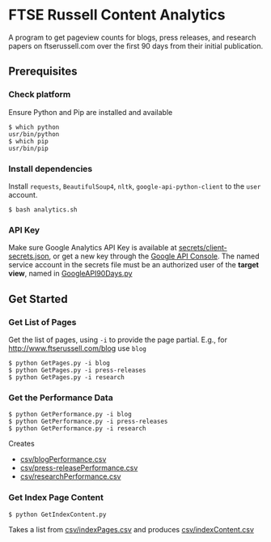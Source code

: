 # FTSE Russell Content Analytics

A program to get pageview counts for blogs, press releases, and research papers on ftserussell.com over the first 90 days from their initial publication.

## Prerequisites

### Check platform

Ensure Python and Pip are installed and available

```shell
$ which python
usr/bin/python
$ which pip
usr/bin/pip
```

### Install dependencies

Install `requests`, `BeautifulSoup4`, `nltk`, `google-api-python-client` to the `user` account.

```shell
$ bash analytics.sh
```

### API Key

Make sure Google Analytics API Key is available at [secrets/client-secrets.json](secrets/client-secrets.json), or get a new key through the [Google API Console](https://console.developers.google.com/apis/credentials). The named service account in the secrets file must be an authorized user of the **target view**, named in [GoogleAPI90Days.py](GoogleAPI90Days.py#L9)

## Get Started

### Get List of Pages

Get the list of pages, using `-i` to provide the page partial. E.g., for http://www.ftserussell.com/blog use `blog`

```shell
$ python GetPages.py -i blog
$ python GetPages.py -i press-releases
$ python GetPages.py -i research
```

### Get the Performance Data

```shell
$ python GetPerformance.py -i blog
$ python GetPerformance.py -i press-releases
$ python GetPerformance.py -i research
```

Creates

- [csv/blogPerformance.csv](csv/blogPerformance.csv)
- [csv/press-releasePerformance.csv](csv/press-releasePerformance.csv)
- [csv/researchPerformance.csv](csv/researchPerformance.csv)

### Get Index Page Content

```shell
$ python GetIndexContent.py
```

Takes a list from [csv/indexPages.csv](csv/indexPages.csv) and produces [csv/indexContent.csv](csv/indexContent.csv)
